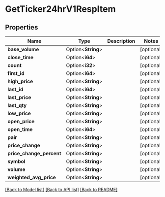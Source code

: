 # GetTicker24hrV1RespItem

## Properties

Name | Type | Description | Notes
------------ | ------------- | ------------- | -------------
**base_volume** | Option<**String**> |  | [optional]
**close_time** | Option<**i64**> |  | [optional]
**count** | Option<**i32**> |  | [optional]
**first_id** | Option<**i64**> |  | [optional]
**high_price** | Option<**String**> |  | [optional]
**last_id** | Option<**i64**> |  | [optional]
**last_price** | Option<**String**> |  | [optional]
**last_qty** | Option<**String**> |  | [optional]
**low_price** | Option<**String**> |  | [optional]
**open_price** | Option<**String**> |  | [optional]
**open_time** | Option<**i64**> |  | [optional]
**pair** | Option<**String**> |  | [optional]
**price_change** | Option<**String**> |  | [optional]
**price_change_percent** | Option<**String**> |  | [optional]
**symbol** | Option<**String**> |  | [optional]
**volume** | Option<**String**> |  | [optional]
**weighted_avg_price** | Option<**String**> |  | [optional]

[[Back to Model list]](../README.md#documentation-for-models) [[Back to API list]](../README.md#documentation-for-api-endpoints) [[Back to README]](../README.md)


